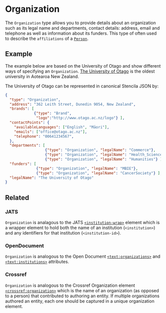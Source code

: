 # Organization

The `Organization` type allows you to provide details about an organization such as its legal name and departments, contact details: address, email and telephone as well as information about its funders. This type of often used to describe the `affiliations` of a [`Person`](/Person).

## Example
The example below are based on the University of Otago and show different ways of specifying an `Organization`. [The University of Otago](https://www.otago.ac.nz/) is the oldest university in Aotearoa New Zealand. 

<!--
These examples will eventually be wrapped in React components
to illustrate how the input is converted into Stencila JSON
See https://github.com/stencila/schema/issues/45
-->

The University of Otago can be represented in canonical Stencila JSON by:


```json
{
  "type": "Organization",
  "address": "362 Leith Street, Dunedin 9054, New Zealand",
  "brands": [
             {"type": "Brand", 
              "logo":"http://www.otago.ac.nz/logo"} ],
  "contactPoints": {
    "availableLanguages": ["English", "Māori"],
    "emails": ["office@otago.ac.nz"],
    "telephone": "00641234567",
  },
  "departments": [
                  {"type": "Organization", "legalName": "Commerce"},
                  {"type": "Organization", "legalName": "Health_Sciences"},
                  {"type": "Organization", "legalName": "Humanities"} ],
  "funders": [ 
              {"type": "Organization", "legalName": "MBIE"}, 
              {"type": "Organization", "legalName": "CancerSociety"} ],
  "legalName": "The University of Otago"
}
```


## Related

### JATS

`Organization` is analagous to the JATS
[`<institution-wrap>`](https://jats.nlm.nih.gov/archiving/tag-library/1.1/element/institution-wrap.html) element
which is a wrapper element to hold both the name of an institution (`<institution>`) and any identifiers for that institution (`<institution-id>`).


### OpenDocument

`Organization` is analogous to the Open Document [`<text:organizations>`](http://docs.oasis-open.org/office/v1.2/os/OpenDocument-v1.2-os-part1.html#__RefHeading__1419060_253892949)
and [`<text:institutions>`](http://docs.oasis-open.org/office/v1.2/os/OpenDocument-v1.2-os-part1.html#__RefHeading__1418948_253892949) attributes.

### Crossref

`Organization` is analogous to the Crossref Organization element [`<crossref:organization>`](https://data.crossref.org/reports/help/schema_doc/4.4.0/relations_xsd.html#http___www.crossref.org_relations.xsd_organization) which is the name of an organization (as opposed to a person) that contributed to authoring an entity. If multiple organizations authored an entity, each one should be captured in a unique organization element.


